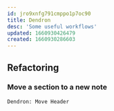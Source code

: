 ```yaml
---
id: jro9xnfg791cmppo1p7oc90
title: Dendron
desc: 'Some useful workflows'
updated: 1660930426479
created: 1660930286603
---
```



## Refactoring

### Move a section to a new note

`Dendron: Move Header`